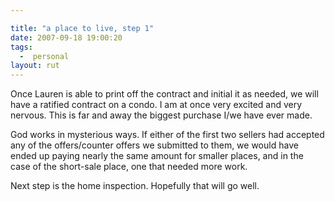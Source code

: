 ```yaml
---

title: "a place to live, step 1"
date: 2007-09-18 19:00:20
tags:
  -  personal
layout: rut
---
```


Once Lauren is able to print off the contract and initial it as needed, we will have a ratified contract on a condo.  I am at once very excited and very nervous.  This is far and away the biggest purchase I/we have ever made.

God works in mysterious ways.  If either of the first two sellers had accepted any of the offers/counter offers we submitted to them, we would have ended up paying nearly the same amount for smaller places, and in the case of the short-sale place, one that needed more work.  

Next step is the home inspection.  Hopefully that will go well. 

